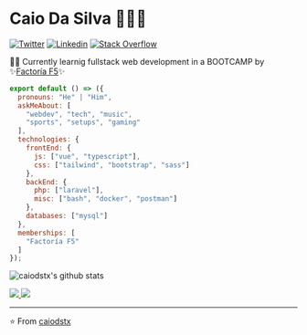 # Caio Da Silva 👨🏻‍💻
[![Twitter](https://img.shields.io/badge/-Twitter-222222?style=flat-square&logo=twitter&logoColor=white&link=https://twitter.com/)](https://twitter.com/)
[![Linkedin](https://img.shields.io/badge/-LinkedIn-222222?style=flat-square&logo=Linkedin&logoColor=white&link=https://www.linkedin.com/in/)](https://www.linkedin.com/in/)
[![Stack Overflow](https://img.shields.io/badge/-Stack%20Overflow-222222?style=flat-square&logo=stack-overflow&logoColor=white&link=https://stackoverflow.com/users/10780031/sudipto-ghosh)](https://stackoverflow.com/users/10780031/)

👨‍🎓 Currently learnig fullstack web development in a BOOTCAMP by ✨[Factoría F5](https://github.com/FactoriaF5-Asturias)✨
```js
export default () => ({
  pronouns: "He" | "Him",
  askMeAbout: [
    "webdev", "tech", "music",
    "sports", "setups", "gaming"
  ],
  technologies: {
    frontEnd: {
      js: ["vue", "typescript"],
      css: ["tailwind", "bootstrap", "sass"]
    },
    backEnd: {
      php: ["laravel"],
      misc: ["bash", "docker", "postman"]
    },
    databases: ["mysql"]
  },
  memberships: [
    "Factoría F5"
  ]
});
```

![caiodstx's github stats](https://github-readme-stats.vercel.app/api?username=caiodstx&hide=contribs,prs&count_private=true&show_icons=true)

<a href="https://github.com/caiodstx">
  <img src="https://img.shields.io/github/followers/caiodstx">
</a>
<a href="https://github.com/caiodst">
   <img src="https://komarev.com/ghpvc/?username=caiodstx">
</a>

---

⭐️ From [caiodstx](https://github.com/caiodstx)
